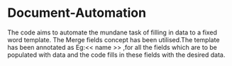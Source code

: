 # Document-Automation
The code aims to automate the mundane task of filling in data to a fixed word template.
The Merge fields concept has been utilised.The template has been annotated as Eg:<< name >> ,for all the fields which are to be populated with data and the code fills in these fields with the desired data.

